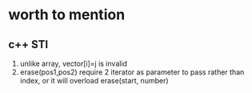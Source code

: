 # worth to mention

## c++ STl 

1. unlike array, vector[i]=j is invalid
2. erase(pos1,pos2) require 2 iterator as parameter to pass rather than index, or it will overload erase(start, number)  